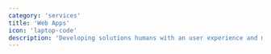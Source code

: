 ```yaml
---
category: 'services'
title: 'Web Apps'
icon: 'laptop-code'
description: 'Developing solutions humans with an user experience and mobile first mentality'
---
```

